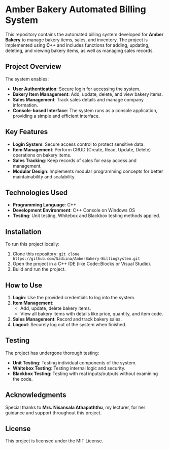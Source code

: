 # Amber Bakery Automated Billing System

This repository contains the automated billing system developed for **Amber Bakery** to manage bakery items, sales, and inventory. The project is implemented using **C++** and includes functions for adding, updating, deleting, and viewing bakery items, as well as managing sales records.

## Project Overview
The system enables:
- **User Authentication**: Secure login for accessing the system.
- **Bakery Item Management**: Add, update, delete, and view bakery items.
- **Sales Management**: Track sales details and manage company information.
- **Console-based Interface**: The system runs as a console application, providing a simple and efficient interface.

## Key Features
- **Login System**: Secure access control to protect sensitive data.
- **Item Management**: Perform CRUD (Create, Read, Update, Delete) operations on bakery items.
- **Sales Tracking**: Keep records of sales for easy access and management.
- **Modular Design**: Implements modular programming concepts for better maintainability and scalability.

## Technologies Used
- **Programming Language**: C++
- **Development Environment**: C++ Console on Windows OS
- **Testing**: Unit testing, Whitebox and Blackbox testing methods applied.

## Installation
To run this project locally:
1. Clone this repository: `git clone https://github.com/Sadiina/AmberBakery-BillingSystem.git`
2. Open the project in a C++ IDE (like Code::Blocks or Visual Studio).
3. Build and run the project.

## How to Use
1. **Login**: Use the provided credentials to log into the system.
2. **Item Management**:
   - Add, update, delete bakery items.
   - View all bakery items with details like price, quantity, and item code.
3. **Sales Management**: Record and track bakery sales.
4. **Logout**: Securely log out of the system when finished.

## Testing
The project has undergone thorough testing:
- **Unit Testing**: Testing individual components of the system.
- **Whitebox Testing**: Testing internal logic and security.
- **Blackbox Testing**: Testing with real inputs/outputs without examining the code.

## Acknowledgments
Special thanks to **Mrs. Nisansala Athapaththu**, my lecturer, for her guidance and support throughout this project.

## License
This project is licensed under the MIT License.
